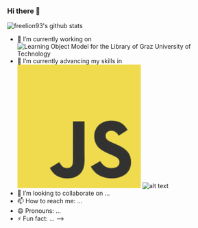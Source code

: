 ### Hi there 👋


![freelion93's github stats](https://github-readme-stats.vercel.app/api?username=freelion93&show_icons=true&theme=radical)

- 🔭 I’m currently working on ![Learning Object Model for the Library of Graz University of Technology]( https://github.com/tu-graz-library/invenio-records-lom)
- 🌱 I’m currently advancing my skills in 
![JavaScript](https://raw.githubusercontent.com/github/explore/80688e429a7d4ef2fca1e82350fe8e3517d3494d/topics/javascript/javascript.png)
![alt text](https://cdn3.iconfinder.com/data/icons/logos-and-brands-adobe/512/267_Python-512.png)
- 👯 I’m looking to collaborate on ...
- 📫 How to reach me: ...
- 😄 Pronouns: ...
- ⚡ Fun fact: ...
-->

